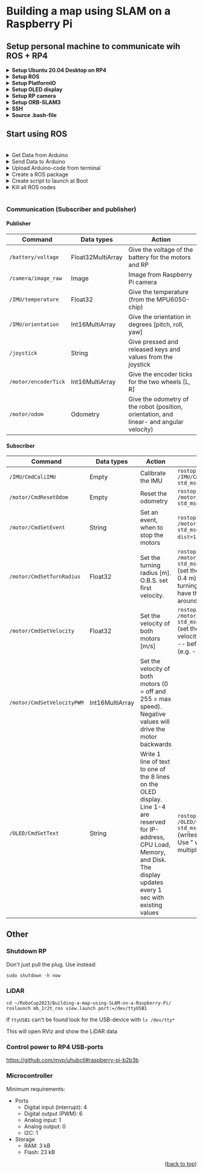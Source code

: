 <a name="readme-top"></a>

# Building a map using SLAM on a Raspberry Pi

## Setup personal machine to communicate wih ROS + RP4
<details>
<summary><b>Setup Ubuntu 20.04 Desktop on RP4</b></summary>
<br>
Because the latest ROS distribution (ROS Noetic Ninjemys) is not supported by Ubuntu 22.04 we will install Ubuntu 20.04.

For ROS we will install the desktop version of Ubuntu (Ubuntu 20.04 Desktop) as this will help us more with visualizing ROS.

There never was a specific desktop version of Ubuntu 20.04 for Raspberry Pi. Instead, we have to install the server version of Ubuntu 20.04, and when that is installed, install the desktop environment from the terminal.

Start with downloading Raspberry Pi Imager on your personal machine, insert your SD card and flash it with Ubuntu 20.04 Server. Insert the SD card into the RP4, connect display and HDMI cable, login (login: ubuntu, password: ubuntu), and change the password. Now install the desktop version (without all the bloat) with:

```
sudo apt-get update
sudo apt-get upgrade
sudo apt-get install --no-install-recommends ubuntu-desktop
```
Install and setup LightDM as a Desktop Environment/GUI:
```
sudo apt-get install lightdm
```
Choose lightdm in the popup window
```
sudo systemctl start lightdm.service    #You are maybe forced to press ctrl+alt+F2 to come back to the terminal
sudo service ligthdm start
sudo reboot
```
Add below to config.txt (This need to be done in a separate file ```sudo nano /boot/firmware/usercfg.txt```)
```
hdmi_drive=2
hdmi_safe=1
dtoverlay=vc4-fkms-v3d
```
Be aware that RP4 has 2 HDMI-outputs and some of the programs might open in HDMI1 (You should be connected to HDMI0).
</details>

<details>
<summary><b>Setup ROS</b></summary>
<br>

For RP4 we will install ROS Noetic

http://wiki.ros.org/noetic/Installation/Ubuntu

Install further packages:
```
sudo apt-get install python3-roslaunch
sudo apt-get install ros-noetic-rosserial-arduino
sudo apt-get install ros-noetic-rosserial
```

</details>

<details>
<summary><b>Setup PlatformIO</b></summary>
<br>

PlatformIO is used to upload code to arduino from the terminal
```
sudo apt-get install python3 python3-pip
sudo python3 -m pip install -U platformio
```

</details>

<details>
<summary><b>Setup OLED display</b></summary>
<br>

Install used packages
```
pip3 install Adafruit_GPIO
pip3 install adafruit-ssd1306
sudo apt-get install python3-dev python3-rpi.gpio

wget https://archive.raspberrypi.org/debian/pool/main/r/raspi-config/raspi-config_20200601_all.deb -P /tmp
sudo apt-get install libnewt0.52 whiptail parted triggerhappy lua5.1 alsa-utils -y
sudo apt-get install -fy
sudo dpkg -i /tmp/raspi-config_20200601_all.deb
```
Follow these instructions to enable I2C interface: https://www.instructables.com/Raspberry-Pi-Monitoring-System-Via-OLED-Display-Mo/


```sudo chmod a+rw /dev/i2c-*``` is temporary a solution and is lost at next boot. To fix it permanently you need to do the following: https://lexruee.ch/setting-i2c-permissions-for-non-root-users.html

</details>

<details>
<summary><b>Setup RP camera</b></summary>
<br>
Enable camera
  
```
sudo apt-get update
sudo apt-get upgrade
```
Edit /boot/firmware/config.txt, append the following config at the end of the file
```
start_x=1
gpu_mem=128
```
And comment out ```dtparam=i2c_arm=on```

Follow these instructions to enable the RP camera v2.1: https://zengliyang.wordpress.com/2021/01/04/raspberry-pi-4b-ubuntu-20-04-camera/
```
curl -L --output /usr/bin/rpi-update https://raw.githubusercontent.com/Hexxeh/rpi-update/master/rpi-update && chmod +x /usr/bin/rpi-update
sudo rpi-update
sudo apt install cmake
git clone https://github.com/raspberrypi/userland.git
cd userland
./buildme # or "./buildme --aarch64" for 64-bit OS
touch ~/.bash_aliases
echo -e 'PATH=$PATH:/opt/vc/bin\nexport PATH' >> ~/.bash_aliases
echo -e 'LD_LIBRARY_PATH=$LD_LIBRARY_PATH:/opt/vc/lib\nexport LD_LIBRARY_PATH' >> ~/.bash_aliases
source ~/.bashrc
sudo ldconfig
```
Give non-root users access to the camera device:
```
echo 'SUBSYSTEM==\"vchiq\",GROUP=\"video\",MODE=\"0660\"' > /etc/udev/rules.d/10-vchiq-permissions.rules
sudo usermod -a -G video $USER
sudo reboot
```
Test with ```raspistill -o test.jpg```

<details>
<summary>Calibrate camera</summary>
<br>
Install calibration package

Terminal 1
```
sudo apt-get install ros-noetic-camera-calibration
sudo apt-get install python3-rosdep
sudo rosdep init
rosdep update
rosdep install camera_calibration

cd RoboCup2023/Building-a-map-using-SLAM-on-a-Raspberry-Pi/catkin_ws/src/camera/src/
python publisher.py 
```

Terminal 2
```
rosrun camera_calibration cameracalibrator.py --size 8x6 --square 0.026 image:=/camera/image_raw camera:=/camera/image_raw --no-service-check
```

</details>

<br />

</details>

<details>
<summary><b>Setup ORB-SLAM3</b></summary>
<br>

OpenCV

```
git clone https://github.com/opencv/opencv.git
cd opencv
mkdir build
cd build
cmake -D CMAKE_BUILD_TYPE=RELEASE -D CMAKE_INSTALL_PREFIX=/usr/local -D WITH_TBB=ON -D BUILD_NEW_PYTHON_SUPPORT=ON -D WITH_V4L=ON -D INSTALL_C_EXAMPLES=ON -D INSTALL_PYTHON_EXAMPLES=ON -D BUILD_EXAMPLES=ON -D WITH_QT=ON -D WITH_GTK=ON -D WITH_OPENGL=ON ..
make
sudo make install
```

Pangolin
  
```
git clone https://github.com/stevenlovegrove/Pangolin.git
cd Pangolin
mkdir build && cd build
cmake -B build
cmake --build build
```
  
ORB_SLAM3

```
git clone https://github.com/UZ-SLAMLab/ORB_SLAM3.git ORB_SLAM3
cd ORB_SLAM3
chmod +x build.sh
./build.sh
chmod +x build_ros.sh
./build_ros.sh
```

<b>Run ORB-SLAM3-script</b>
  
```
cd ORB_SLAM3/
./Examples/Monocular/mono_tum Vocabulary/ORBvoc.txt ./Examples/Monocular/TUM1.yaml 
```

<b>Run ROS ORB-SLAM3-script</b>

Terminal 1

```
cd RoboCup2023/Building-a-map-using-SLAM-on-a-Raspberry-Pi/catkin_ws/src/camera/src/
python publisher.py 
```

Terminal 2

```
cd ORB_SLAM3/
rosrun ORB_SLAM3 Mono Vocabulary/ORBvoc.txt Examples/Monocular/TUM1.yaml
```

  
https://robot-vision-develop-story.tistory.com/10

</details>

<details>
<summary><b>SSH</b></summary>
<br>
SSH onto RP4

```
ssh -X ubuntu@185.107.14.82
```
```-X``` starts up a proxy X11 server on the remote machine.

When ssh-ing with GUI from a windows computer follow these steps:

- Launch XMing on Windows client
- Launch Putty
    * Fill in basic options as you know in session category
    * Connection -> SSH -> X11
        -> Enable X11 forwarding
        -> X display location = :0.0
        -> MIT-Magic-Cookie-1
        -> X authority file for local display = point to the Xming.exe executable

<details>
<summary>SSH folder from RP onto personal computer</summary>
<br>
Create folder (e.g. RP4_files)

```
sshfs ubuntu@185.107.14.82:/ /home/magnus/RP4_files/
```
</details>

<details>
<summary>SSH in Visual Studio Code</summary>
<br>
SSH onto RP4 via VSC

- Open VSC

- Click on green box ('Open a Remote Window') in lower left corner (If this can't be found, be sure that <b>Remote - SSH</b> is installed from Extensions)

- Click 'Connect to Host...'

- ubuntu@185.107.14.82
</details>
</details>

<details>
<summary><b>Source .bash-file</b></summary>
<br>
Every terminal should source it automatically, if not you may do it manually

```
source /home/ubuntu/RoboCup2023/Building-a-map-using-SLAM-on-a-Raspberry-Pi/catkin_ws/devel/setup.bash
```

<b>Source .bash-file automatically</b>

1. ```nano ~/.bashrc```

2. Go to the bottom (last line should be something like ```source /opt/ros/noetic/setup.bash```)

3. Go under that line and write ```source /home/ubuntu/RoboCup2023/Building-a-map-using-SLAM-on-a-Raspberry-Pi/catkin_ws/devel/setup.bash```

4. Save and exit

Now with every new shell you open, it will source automatically
</details>

## Start using ROS
<br />

<details>
<summary>Get Data from Arduino</summary>
<br>

```
rostopic list
rostopic echo /battery/voltage
```
</details>

<details>
<summary>Send Data to Arduino</summary>
<br>

```
rostopic list
rostopic pub /motor/CmdSetMotor std_msgs/UInt16 255
```
(Controlling speed: 0 = off and 255 = max speed)
</details>

<details>
<summary>Upload Arduino-code from terminal</summary>
<br>
Using platformio to send code to Arduino

```
cd RoboCup2023/Building-a-map-using-SLAM-on-a-Raspberry-Pi/arduino/
```
Arduino Mega 2560
```
pio run -e megaatmega2560 -t upload
```
</details>

<details>
<summary>Create a ROS package</summary>
<br>
Follow http://wiki.ros.org/ROS/Tutorials/CreatingPackage
</details>

<details>
<summary>Create script to launch at Boot</summary>
<br>
Follow https://roboticsbackend.com/make-ros-launch-start-on-boot-with-robot_upstart/

```
sudo apt-get install ros-noetic-robot-upstart 
```

<b>Install script to launch at boot</b>
```
cd RoboCup2023/Building-a-map-using-SLAM-on-a-Raspberry-Pi/catkin_ws/src/
rosrun robot_upstart install ros_setup/launch/ros_setup.launch --job ros_setup --symlink
sudo systemctl daemon-reload 
```

<b>Disabling</b>

```
sudo systemctl disable OLEDDisplay.py.service
```

<b>Re-enable</b>

```
sudo systemctl enable OLEDDisplay.py.service
```
</details>

<details>
<summary>Kill all ROS nodes</summary>

```
rosnode kill --all
```

</details>

<br />

### Communication (Subscriber and publisher)

#### <b>Publisher</b>
| Command  | Data types | Action |
| ------------- | ------------- | ------------- |
| ```/battery/voltage```  | Float32MultiArray  | Give the voltage of the battery for the motors and RP |
| ```/camera/image_raw```  | Image  | Image from Raspberry Pi camera |
| ```/IMU/temperature```  | Float32  | Give the temperature (from the MPU6050-chip) |
| ```/IMU/orientation```  | Int16MultiArray  | Give the orientation in degrees [pitch, roll, yaw] |
| ```/joystick```  | String  | Give pressed and released keys and values from the joystick |
| ```/motor/encoderTick```  | Int16MultiArray  | Give the encoder ticks for the two wheels [L, R] |
| ```/motor/odom```  | Odometry  | Give the odometry of the robot (position, orientation, and linear- and angular velocity) |

#### <b>Subscriber</b>
| Command  | Data types | Action | Example |
| ------------- | ------------- | ------------- | ------------- |
| ```/IMU/CmdCaliIMU```  | Empty  | Calibrate the IMU | ```rostopic pub /IMU/CmdCaliIMU std_msgs/Empty```
| ```/motor/CmdResetOdom```  | Empty  | Reset the odometry | ```rostopic pub /motor/CmdResetOdom std_msgs/Empty```
| ```/motor/CmdSetEvent```  | String  | Set an event, when to stop the motors | ```rostopic pub /motor/CmdSetEvent std_msgs/String dist=1.2``` (drive 1.2m).
| ```/motor/CmdSetTurnRadius```  | Float32  | Set the turning radius [m]. O.B.S. set first velocity. | ```rostopic pub /motor/CmdSetTurnRadius std_msgs/Float32 0.4``` (set the turning radius to 0.4 m). Setting the turning radius to 0 will have the robot to spin around its center 
| ```/motor/CmdSetVelocity```  | Float32  | Set the velocity of both motors [m/s] | ```rostopic pub /motor/CmdSetVelocity std_msgs/Float32 1.2``` (set the overall wheel velocity to 1.2 m/s). Use -- before negativ values (e.g. -- -4).
| ```/motor/CmdSetVelocityPWM```  | Int16MultiArray  | Set the velocity of both motors (0 = off and 255 = max speed). Negative values will drive the motor backwards |
| ```/OLED/CmdSetText```  | String  | Write 1 line of text to one of the 8 lines on the OLED display. Line 1-4 are reserved for IP-address, CPU Load, Memory, and Disk. The display updates every 1 sec with existing values | ```rostopic pub /OLED/CmdSetText std_msgs/String 5_Robot``` (writes <i>Robot</i> to line 5). Use " when writing multiple words.

## Other

### Shutdown RP
Don't just pull the plug. Use instead:

```
sudo shutdown -h now
```

### LiDAR
```
cd ~/RoboCup2023/Building-a-map-using-SLAM-on-a-Raspberry-Pi/
roslaunch mb_1r2t_ros view.launch port:=/dev/ttyUSB1
```
If ```ttyUSB1``` can't be found look for the USB-device with ```ls /dev/tty*```

This will open RViz and show the LiDAR data

### Control power to RP4 USB-ports
https://github.com/mvp/uhubctl#raspberry-pi-b2b3b

### Microcontroller

Minimum requirements:
- Ports
    - Digital input (interrupt): 4
    - Digital output (PWM): 6
    - Analog input: 1
    - Analog output: 0
    - I2C: 1
- Storage
    - RAM: 3 kB
    - Flash: 23 kB

<p align="right">(<a href="#readme-top">back to top</a>)</p>

